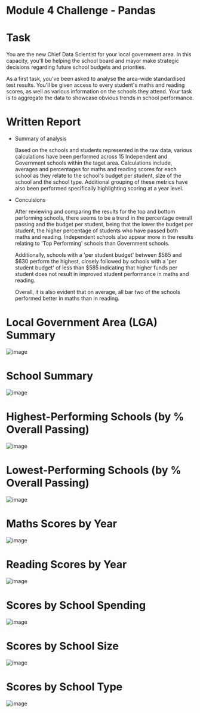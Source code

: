 # Module 4 Challenge - Pandas

# Task
You are the new Chief Data Scientist for your local government area. In this capacity, you'll be helping the school board and mayor make strategic decisions regarding future school budgets and priorities.

As a first task, you've been asked to analyse the area-wide standardised test results. You'll be given access to every student's maths and reading scores, as well as various information on the schools they attend. Your task is to aggregate the data to showcase obvious trends in school performance.

# Written Report
- Summary of analysis

  Based on the schools and students represented in the raw data, various calculations have been performed across 15 Independent and Government schools within the taget area.  Calculations include, averages and percentages for maths and reading scores for each school as they relate to the school's budget per student, size of the school and the school type.  Additional grouping of these metrics have also been performed specifically highlighting scoring at a year level.
- Conculsions

  After reviewing and comparing the results for the top and bottom performing schools, there seems to be a trend in the percentage overall passing and the budget per student, being that the lower the budget per student, the higher percentage of students who have passed both maths and reading.  Independent schools also appear more in the results relating to 'Top Performing' schools than Government schools.

  Additionally, schools with a 'per student budget' between $585 and $630 perform the highest, closely followed by schools with a 'per student budget' of less than $585 indicating that higher funds per student does not result in improved student performance in maths and reading.

  Overall, it is also evident that on average, all bar two of the schools performed better in maths than in reading.


# Local Government Area (LGA) Summary
![image](https://github.com/JulieKent/BootCamp_pandas-challenge/assets/135008489/2c21d1b6-9fd1-434b-a041-6b519ff8d746)

# School Summary
![image](https://github.com/JulieKent/BootCamp_pandas-challenge/assets/135008489/3e331419-c7e7-4a81-817f-7952b1d57dda)


# Highest-Performing Schools (by % Overall Passing)
![image](https://github.com/JulieKent/BootCamp_pandas-challenge/assets/135008489/0593328f-6d9d-4e14-b84b-483c19f4f196)


# Lowest-Performing Schools (by % Overall Passing)
![image](https://github.com/JulieKent/BootCamp_pandas-challenge/assets/135008489/79ea2566-287e-4d39-a791-a5492283bea4)


# Maths Scores by Year
![image](https://github.com/JulieKent/BootCamp_pandas-challenge/assets/135008489/818da5ef-1464-4a7e-953c-65208592d92c)


# Reading Scores by Year
![image](https://github.com/JulieKent/BootCamp_pandas-challenge/assets/135008489/f2109a3f-0b5c-41e9-8e6b-4df590dd674f)


# Scores by School Spending
![image](https://github.com/JulieKent/BootCamp_pandas-challenge/assets/135008489/36621f7d-def4-479c-a6d6-78ad14d27706)


# Scores by School Size
![image](https://github.com/JulieKent/BootCamp_pandas-challenge/assets/135008489/7ae21b0c-4a18-46e0-b873-280a90c22a03)


# Scores by School Type
![image](https://github.com/JulieKent/BootCamp_pandas-challenge/assets/135008489/51731695-e1ce-4756-b4ce-b3526455d578)
